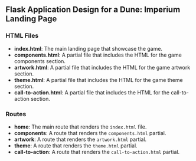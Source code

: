 ## Flask Application Design for a Dune: Imperium Landing Page

### HTML Files

- **index.html**: The main landing page that showcase the game.
- **components.html**: A partial file that includes the HTML for the game components section.
- **artwork.html**: A partial file that includes the HTML for the game artwork section.
- **theme.html**: A partial file that includes the HTML for the game theme section.
- **call-to-action.html**: A partial file that includes the HTML for the call-to-action section.

### Routes

- **home**: The main route that renders the `index.html` file.
- **components**: A route that renders the `components.html` partial.
- **artwork**: A route that renders the `artwork.html` partial.
- **theme**: A route that renders the `theme.html` partial.
- **call-to-action**: A route that renders the `call-to-action.html` partial.